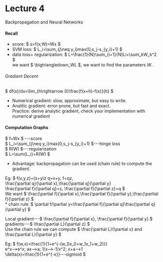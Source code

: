 # Lecture 4
Backpropagation and Neural Networks 

#### Recall
* score: $ s=f(x;W)=Wx $  
* SVM loss: $ L_i=\sum_{j\neq y_i}max(0,s_j-s_{y_i}+1) $  
* data loss+ regularization: $ L=\frac{1}{N}\sum_{i=1}{N}Li+\sum_kW_k^2 $  
we want $ \bigtriangledown_WL $, we want to find the parameters _W_.  

###### Gradient Decent
$ df(x)/dx=\lim_{h\rightarrow 0}\frac{f(x+h)-f(x)}{h} $  
* Numerical gradient: slow, approximate, but easy to write.  
* Analitic gradient: error-prone, but fast and exact.  
Practice: derive analytic gradient, check your implementation with numerical gradient  

#### Computation Graphs
$ f=Wx $ ---score  
$ L_i=\sum_{j\neq y_i}max(0,s_j-s_{y_i}+1) $---hinge loss  
$ R(W) $---regularization  
$ L=\sum{L_i}+R(W) $
* Advantage: backpropagation can be used (chain rule) to compute the gradient.

Eg: $ f(x,y,z)=(x+y)z
      q=x+y, f=qz,  
      \frac{\partial q}{\partial x},\frac{\partial q}{\partial y}   
      \frac{\partial f}{\partial q}=z, \frac{\partial f}{\partial z}=q $  
      We want $ \frac{\partial f}{\partial x},\frac{\partial f}{\partial y},\frac{\partial f}{\partial z} $  
      * chain rule: $ \partial f/\partial y=\frac{\partial f}{\partial q}\frac{\partial q}{\partial y} $  
      
 
Local gradient---$ \frac{\partial f}{\partial x}, \frac{\partial f}{\partial y} $  
gradients---$ \frac{\partial L}{\partial z} $  
Use the chain rule we can compute $ \frac{\partial L}{\partial x} and \frac{\partial L}{\partial y} $  

Eg: $ f(w,x)=\frac{1}{1+e^{-(w_0x_0+w_1x_1+w_2)}}   
      e^x-->e^x; ax-->a; 1/x-->-1/x^2; x+a-->1  
      \delta(x)=\frac{1}{1+e^{-x}}---sigmoid $

            
